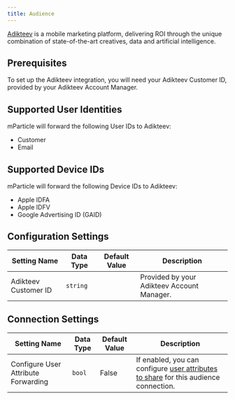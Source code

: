 ```yaml
---
title: Audience
---
```


[Adikteev](https://www.adikteev.com/) is a mobile marketing platform, delivering ROI through the unique combination of state-of-the-art creatives, data and artificial intelligence.

## Prerequisites

To set up the Adikteev integration, you will need your Adikteev Customer ID, provided by your Adikteev Account Manager.

## Supported User Identities

mParticle will forward the following User IDs to Adikteev:
 
* Customer
* Email 

## Supported Device IDs

mParticle will forward the following Device IDs to Adikteev:

* Apple IDFA
* Apple IDFV
* Google Advertising ID (GAID)

## Configuration Settings

| Setting Name| Data Type | Default Value | Description |
|---|---|---|---|
| Adikteev Customer ID | `string` | | Provided by your Adikteev Account Manager. |

## Connection Settings

Setting Name | Data Type | Default Value | Description
|---|---|---|---
Configure User Attribute Forwarding | `bool` | False| If enabled, you can configure [user attributes to share](/guides/platform-guide/audiences/#user-attribute-sharing) for this audience connection.
